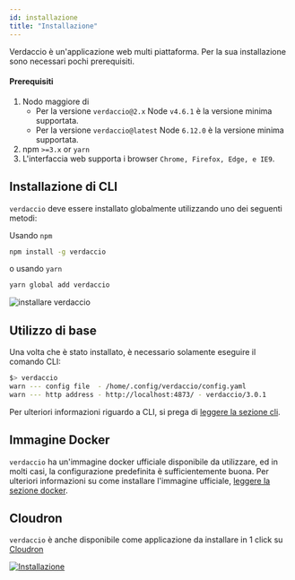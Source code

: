 ```yaml
---
id: installazione
title: "Installazione"
---
```

Verdaccio è un'applicazione web multi piattaforma. Per la sua installazione sono necessari pochi prerequisiti.

#### Prerequisiti

1. Nodo maggiore di 
    - Per la versione `verdaccio@2.x` Node `v4.6.1` è la versione minima supportata.
    - Per la versione `verdaccio@latest` Node `6.12.0` è la versione minima supportata.
2. npm `>=3.x` or `yarn`
3. L'interfaccia web supporta i browser `Chrome, Firefox, Edge, e IE9`.

## Installazione di CLI

`verdaccio` deve essere installato globalmente utilizzando uno dei seguenti metodi:

Usando `npm`

```bash
npm install -g verdaccio
```

o usando `yarn`

```bash
yarn global add verdaccio
```

![installare verdaccio](/svg/install_verdaccio.gif)

## Utilizzo di base

Una volta che è stato installato, è necessario solamente eseguire il comando CLI:

```bash
$> verdaccio
warn --- config file  - /home/.config/verdaccio/config.yaml
warn --- http address - http://localhost:4873/ - verdaccio/3.0.1
```

Per ulteriori informazioni riguardo a CLI, si prega di [leggere la sezione cli](cli.md).

## Immagine Docker

`verdaccio` ha un'immagine docker ufficiale disponibile da utilizzare, ed in molti casi, la configurazione predefinita è sufficientemente buona. Per ulteriori informazioni su come installare l'immagine ufficiale, [leggere la sezione docker](docker.md).

## Cloudron

`verdaccio` è anche disponibile come applicazione da installare in 1 click su [Cloudron](https://cloudron.io)

[![Installazione](https://cloudron.io/img/button.svg)](https://cloudron.io/button.html?app=org.eggertsson.verdaccio)